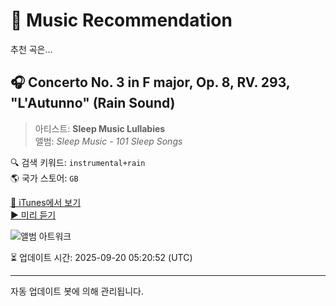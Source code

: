 
# 🎵 Music Recommendation

추천 곡은...

## 🎧 Concerto No. 3 in F major, Op. 8, RV. 293, "L'Autunno" (Rain Sound)  
> 아티스트: **Sleep Music Lullabies**  
> 앨범: _Sleep Music - 101 Sleep Songs_  

🔍 검색 키워드: `instrumental+rain`  
🌎 국가 스토어: `GB`

[🔗 iTunes에서 보기](https://music.apple.com/gb/album/concerto-no-3-in-f-major-op-8-rv-293-lautunno-rain-sound/474724970?i=474725022&uo=4)  
[▶️ 미리 듣기](https://audio-ssl.itunes.apple.com/itunes-assets/AudioPreview221/v4/19/da/cd/19dacd96-856d-2a2a-9954-0af83648bd32/mzaf_17619591288026435102.plus.aac.p.m4a)

![앨범 아트워크](https://is1-ssl.mzstatic.com/image/thumb/Features125/v4/8f/d7/91/8fd791c9-49a1-3296-4ad9-a517633fd8de/dj.tbqhwref.jpg/100x100bb.jpg)

⏳ 업데이트 시간: 2025-09-20 05:20:52 (UTC)

---
자동 업데이트 봇에 의해 관리됩니다.
